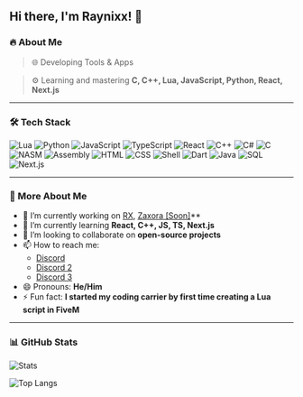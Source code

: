 ## Hi there, I'm Raynixx! 👋

### 🔥 About Me
> 🌐 Developing Tools & Apps

> ⚙️ Learning and mastering **C, C++, Lua, JavaScript, Python, React, Next.js**

---

### 🛠️ Tech Stack
![Lua](https://img.shields.io/badge/Lua-%232C2D72.svg?style=for-the-badge&logo=lua&logoColor=white)
![Python](https://img.shields.io/badge/Python-3776AB?style=for-the-badge&logo=python&logoColor=white)
![JavaScript](https://img.shields.io/badge/JavaScript-F7DF1E?style=for-the-badge&logo=javascript&logoColor=black)
![TypeScript](https://img.shields.io/badge/TypeScript-3178C6?style=for-the-badge&logo=typescript&logoColor=white)
![React](https://img.shields.io/badge/React-%2320232a.svg?style=for-the-badge&logo=react&logoColor=%2361DAFB)
![C++](https://img.shields.io/badge/C++-%2300599C.svg?style=for-the-badge&logo=c%2B%2B&logoColor=white)
![C#](https://img.shields.io/badge/C%23-%23239120.svg?style=for-the-badge&logo=csharp&logoColor=white)
![C](https://img.shields.io/badge/C-%2300599C.svg?style=for-the-badge&logo=c&logoColor=white)
![NASM](https://img.shields.io/badge/NASM-%232F2F2F.svg?style=for-the-badge&logo=nasm&logoColor=white)
![Assembly](https://img.shields.io/badge/Assembly-%23008080.svg?style=for-the-badge&logo=asm&logoColor=white)
![HTML](https://img.shields.io/badge/HTML5-%23E34F26.svg?style=for-the-badge&logo=html5&logoColor=white)
![CSS](https://img.shields.io/badge/CSS3-%231572B6.svg?style=for-the-badge&logo=css3&logoColor=white)
![Shell](https://img.shields.io/badge/Shell-%234E9CDB.svg?style=for-the-badge&logo=gnu-bash&logoColor=white)
![Dart](https://img.shields.io/badge/Dart-%230175C2.svg?style=for-the-badge&logo=dart&logoColor=white)
![Java](https://img.shields.io/badge/Java-%23E34F26.svg?style=for-the-badge&logo=java&logoColor=white)
![SQL](https://img.shields.io/badge/SQL-%23000.svg?style=for-the-badge&logo=sql&logoColor=white)
![Next.js](https://img.shields.io/badge/Next.js-000000?style=for-the-badge&logo=nextdotjs&logoColor=white)


---

### 🤝 More About Me
- 🔭 I’m currently working on [RX](https://github.com/x4raynixx/Ryxon), [Zaxora [Soon]](soon)**
- 🌱 I’m currently learning **React, C++, JS, TS, Next.js**
- 👯 I’m looking to collaborate on **open-source projects**
- 📫 How to reach me:
    -  [Discord](https://discord.gg/mXxsvFqq9c)
    -  [Discord 2](https://discord.gg/rxn)
    -  [Discord 3](https://discord.gg/raxbrowser)
- 😄 Pronouns: **He/Him**
- ⚡ Fun fact: **I started my coding carrier by first time creating a Lua script in FiveM**

---

### 📊 GitHub Stats

![Stats](https://github-readme-stats.vercel.app/api?username=x4raynixx&show_icons=true&count_private=true&hide_title=true&hide=prs&theme=gruvbox&bg_color=00000000)

![Top Langs](https://github-readme-stats.vercel.app/api/top-langs/?username=x4raynixx&layout=compact&theme=gruvbox&bg_color=00000000)
